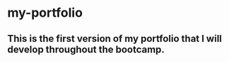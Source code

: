 # my-portfolio

## This is the first version of my portfolio that I will develop throughout the bootcamp.
